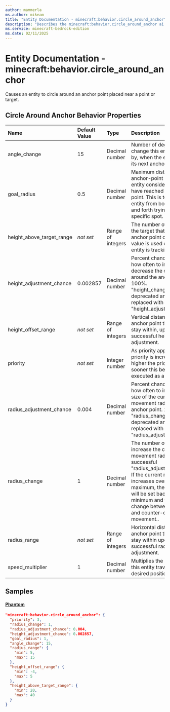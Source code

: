```yaml
---
author: mammerla
ms.author: mikeam
title: "Entity Documentation - minecraft:behavior.circle_around_anchor"
description: "Describes the minecraft:behavior.circle_around_anchor ai behavior component"
ms.service: minecraft-bedrock-edition
ms.date: 02/11/2025 
---
```


# Entity Documentation - minecraft:behavior.circle_around_anchor

Causes an entity to circle around an anchor point placed near a point or target.


## Circle Around Anchor Behavior Properties

|Name       |Default Value |Type |Description |Example Values |
|:----------|:-------------|:----|:-----------|:------------- |
| angle_change | 15 | Decimal number | Number of degrees to change this entity's facing by, when the entity selects its next anchor point. | Phantom: `15` | 
| goal_radius | 0.5 | Decimal number | Maximum distance from the anchor-point in which this entity considers itself to have reached the anchor point. This is to prevent the entity from bouncing back and forth trying to reach a specific spot. | Phantom: `1` | 
| height_above_target_range | *not set* | Range of integers | The number of blocks above the target that the next anchor point can be set. This value is used only when the entity is tracking a target. | Phantom: `{"min":20,"max":40}` | 
| height_adjustment_chance | 0.002857 | Decimal number | Percent chance to determine how often to increase or decrease the current height around the anchor point. 1 = 100%. "height_change_chance" is deprecated and has been replaced with "height_adjustment_chance". | Phantom: `0.002857` | 
| height_offset_range | *not set* | Range of integers | Vertical distance from the anchor point this entity must stay within, upon a successful height adjustment. | Phantom: `{"min":-4,"max":5}` | 
| priority | *not set* | Integer number | As priority approaches 0, the priority is increased. The higher the priority, the sooner this behavior will be executed as a goal. | Phantom: `3` | 
| radius_adjustment_chance | 0.004 | Decimal number | Percent chance to determine how often to increase the size of the current movement radius around the anchor point. 1 = 100%. "radius_change_chance" is deprecated and has been replaced with "radius_adjustment_chance". | Phantom: `0.004` | 
| radius_change | 1 | Decimal number | The number of blocks to increase the current movement radius by, upon successful "radius_adjustment_chance". If the current radius increases over the range maximum, the current radius will be set back to the range minimum and the entity will change between clockwise and counter-clockwise movement.. | Phantom: `1` | 
| radius_range | *not set* | Range of integers | Horizontal distance from the anchor point this entity must stay within upon a successful radius adjustment. | Phantom: `{"min":5,"max":15}` | 
| speed_multiplier | 1 | Decimal number | Multiplies the speed at which this entity travels to its next desired position. |  | 

## Samples

#### [Phantom](https://github.com/Mojang/bedrock-samples/tree/preview/behavior_pack/entities/phantom.json)


```json
"minecraft:behavior.circle_around_anchor": {
  "priority": 3,
  "radius_change": 1,
  "radius_adjustment_chance": 0.004,
  "height_adjustment_chance": 0.002857,
  "goal_radius": 1,
  "angle_change": 15,
  "radius_range": {
    "min": 5,
    "max": 15
  },
  "height_offset_range": {
    "min": -4,
    "max": 5
  },
  "height_above_target_range": {
    "min": 20,
    "max": 40
  }
}
```
